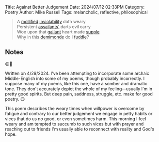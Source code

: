 Title: Against Better Judgement
Date: 2024/07/12 02:33PM
Category: Poetry
Author: Mike Russell
Tags: melancholic, reflective, philosophical

> A [mollified](https://www.merriam-webster.com/dictionary/mollified) [inviolability](https://www.merriam-webster.com/dictionary/inviolability) doth weary<br>
Persistent [assailants'](https://www.merriam-webster.com/dictionary/assailants) darts evil carry<br>
Woe upon that [gallant](https://www.merriam-webster.com/dictionary/gallant) heart made [supple](https://www.merriam-webster.com/dictionary/supple)<br>
Why in this [demimonde](https://www.merriam-webster.com/dictionary/demimonde) do I [fuddle](https://www.merriam-webster.com/dictionary/fuddle)?

## Notes

😩🖤

Written on 4/29/2024. I've been attempting to incorporate some archaic Middle-English into some of my poems, though probably incorrectly. I suppose many of my poems, like this one, have a somber and dramatic tone. They don't accurately depict the whole of my feeling—usually I'm in pretty good spirits. But deep pain, saddness, struggle, etc. make for good poetry. 😉

This poem describes the weary times when willpower is overcome by fatigue and contrary to our better judgement we engage in petty habits or vices that do us no good, or even sometimes harm. This morning I feel weary and am tempted to succumb to such vices but with prayer and reaching out to friends I'm usually able to reconnect with reality and God's hope.